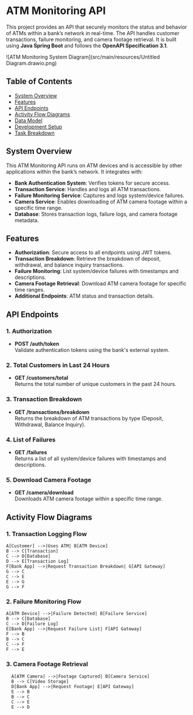 # ATM Monitoring API

This project provides an API that securely monitors the status and behavior of ATMs within a bank’s network in real-time. The API handles customer transactions, failure monitoring, and camera footage retrieval. It is built using **Java Spring Boot** and follows the **OpenAPI Specification 3.1**.


![ATM Monitoring System Diagram](src/main/resources/Untitled Diagram.drawio.png)

## Table of Contents
- [System Overview](#system-overview)
- [Features](#features)
- [API Endpoints](#api-endpoints)
- [Activity Flow Diagrams](#activity-flow-diagrams)
- [Data Model](#data-model)
- [Development Setup](#development-setup)
- [Task Breakdown](#task-breakdown)

## System Overview

This ATM Monitoring API runs on ATM devices and is accessible by other applications within the bank’s network. It integrates with:
- **Bank Authentication System**: Verifies tokens for secure access.
- **Transaction Service**: Handles and logs all ATM transactions.
- **Failure Monitoring Service**: Captures and logs system/device failures.
- **Camera Service**: Enables downloading of ATM camera footage within a specific time range.
- **Database**: Stores transaction logs, failure logs, and camera footage metadata.

## Features
- **Authorization**: Secure access to all endpoints using JWT tokens.
- **Transaction Breakdown**: Retrieve the breakdown of deposit, withdrawal, and balance inquiry transactions.
- **Failure Monitoring**: List system/device failures with timestamps and descriptions.
- **Camera Footage Retrieval**: Download ATM camera footage for specific time ranges.
- **Additional Endpoints**: ATM status and transaction details.

## API Endpoints

### 1. **Authorization**
- **POST /auth/token**  
  Validate authentication tokens using the bank's external system.

### 2. **Total Customers in Last 24 Hours**
- **GET /customers/total**  
  Returns the total number of unique customers in the past 24 hours.

### 3. **Transaction Breakdown**
- **GET /transactions/breakdown**  
  Returns the breakdown of ATM transactions by type (Deposit, Withdrawal, Balance Inquiry).

### 4. **List of Failures**
- **GET /failures**  
  Returns a list of all system/device failures with timestamps and descriptions.

### 5. **Download Camera Footage**
- **GET /camera/download**  
  Downloads ATM camera footage within a specific time range.

## Activity Flow Diagrams

### 1. **Transaction Logging Flow**

    A[Customer] -->|Uses ATM| B[ATM Device]
    B --> C[Transaction]
    C --> D[Database]
    D --> E[Transaction Log]
    F[Bank App] -->|Request Transaction Breakdown| G[API Gateway]
    G --> C
    C --> E
    E --> G
    G --> F
 
 
### 2. **Failure Monitoring Flow**
   
    A[ATM Device] -->|Failure Detected| B[Failure Service]
    B --> C[Database]
    C --> D[Failure Log]
    E[Bank App] -->|Request Failure List| F[API Gateway]
    F --> B
    B --> C
    C --> F
    F --> E

### 3. **Camera Footage Retrieval**

      A[ATM Camera] -->|Footage Captured| B[Camera Service]
      B --> C[Video Storage]
      D[Bank App] -->|Request Footage| E[API Gateway]
      E --> B
      B --> C
      C --> E
      E --> D
